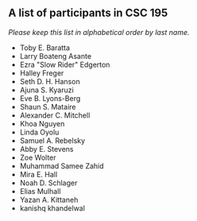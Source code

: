 A list of participants in CSC 195
---------------------------------

*Please keep this list in alphabetical order by last name.*

* Toby E. Baratta
* Larry Boateng Asante
* Ezra "Slow Rider" Edgerton
* Halley Freger
* Seth D. H. Hanson
* Ajuna S. Kyaruzi
* Eve B. Lyons-Berg
* Shaun S. Mataire
* Alexander C. Mitchell
* Khoa Nguyen
* Linda Oyolu
* Samuel A. Rebelsky
* Abby E. Stevens
* Zoe Wolter
* Muhammad Samee Zahid
* Mira E. Hall
* Noah D. Schlager
* Elias Mulhall
* Yazan A. Kittaneh
* kanishq khandelwal
